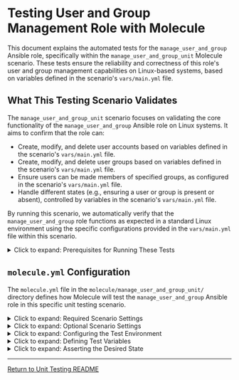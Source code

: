 # Testing User and Group Management Role with Molecule

This document explains the automated tests for the `manage_user_and_group` Ansible role, specifically within the `manage_user_and_group_unit` Molecule scenario. These tests ensure the reliability and correctness of this role's user and group management capabilities on Linux-based systems, based on variables defined in the scenario's `vars/main.yml` file.

## What This Testing Scenario Validates

The `manage_user_and_group_unit` scenario focuses on validating the core functionality of the `manage_user_and_group` Ansible role on Linux systems. It aims to confirm that the role can:

* Create, modify, and delete user accounts based on variables defined in the scenario's `vars/main.yml` file.
* Create, modify, and delete user groups based on variables defined in the scenario's `vars/main.yml` file.
* Ensure users can be made members of specified groups, as configured in the scenario's `vars/main.yml` file.
* Handle different states (e.g., ensuring a user or group is present or absent), controlled by variables in the scenario's `vars/main.yml` file.

By running this scenario, we automatically verify that the `manage_user_and_group` role functions as expected in a standard Linux environment using the specific configurations provided in the `vars/main.yml` file within this scenario.

<details>
  <summary>Click to expand: Prerequisites for Running These Tests</summary>

## Prerequisites for Running These Tests

To execute the tests within the `manage_user_and_group_unit` scenario, you need the following tools installed and configured on your system:

* **Python:** Molecule relies on a Python environment.
* **pip:** The Python package installer.
* **Ansible:** Molecule orchestrates Ansible playbooks.
* **Molecule:** The Molecule package itself (`pip install molecule`).
* **A Containerization Tool (e.g., Docker, Podman):** This scenario uses Podman (a containerization tool) to create and manage the Linux test environment. This is configured in the scenario's Molecule settings.

</details>

## `molecule.yml` Configuration

The `molecule.yml` file in the `molecule/manage_user_and_group_unit/` directory defines how Molecule will test the `manage_user_and_group` Ansible role in this specific unit testing scenario.

<details>
  <summary>Click to expand: Required Scenario Settings</summary>

### `scenario`

```yaml
scenario:
  name: manage_user_and_group_unit
```

  * **`name`**: This parameter **is required** and specifies the name of the Molecule scenario.

### `driver`

```yaml
driver:
  name: podman
```

  * **`name`**: This parameter **is required** and defines the driver used to create and manage the test environment (Podman).

### `platforms`

```yaml
platforms:
  - name: rhel9
    image: rhel9_base_image:latest
    command: /sbin/init
    privileged: true
    ports:
      - "2225:22"
    image_pull_policy: "never"
```

  * **`name`**: This parameter **is required** and is the name of the platform (`rhel9`).
  * **`image`**: This parameter **is required** and specifies the container image used (`rhel9_base_image:latest`).

    The other settings under `platforms` (`command`, `privileged`, `ports`, `image_pull_policy`) are optional but are commonly used to configure the test container appropriately.

### `provisioner`

```yaml
provisioner:
  name: ansible
  env:
    ANSIBLE_ROLES_PATH: ../../roles/
    # ANSIBLE_VERBOSITY: 5
```

  * **`name`**: This parameter **is required** and specifies the provisioner (`ansible`).
  * **`env`**: This parameter is optional but is often used to define environment variables for Ansible, such as `ANSIBLE_ROLES_PATH` (which is crucial for Ansible to find your roles).

</details>

<details>
  <summary>Click to expand: Optional Scenario Settings</summary>

### `dependency`

```yaml
dependency:
  name: galaxy
```

* This section configures how Molecule manages dependencies required for your tests. Here, it specifies that Ansible Galaxy will be used (`name: galaxy`). This is optional; you might have no dependencies or manage them in other ways.

### `provisioner`

```yaml
provisioner:
  lint: ansible-lint
  remote_user: ansible
  connection_options:
    ansible_ssh_pass: "password"
```

* While the `name: ansible` is a required setting at the scenario level under the `provisioner` section, the following settings defined in the global configuration are optional and will be inherited if not specified in the scenario's `molecule.yml`:
    * **`lint`**: Specifies the linter to use for Ansible code. Here, `ansible-lint` is configured. You might override this in a specific scenario if needed.
    * **`remote_user`**: Defines the user to connect to the test instance with via SSH. The global default is `ansible`. You might need to change this per platform or scenario.
    * **`connection_options`**: Allows you to define specific SSH connection parameters. The global configuration sets the SSH password to `password` (`ansible_ssh_pass: "password"`). You might need to adjust these options based on your test environment.

### `verifier`

```yaml
verifier:
  name: ansible
```

* Specifies the verifier (`ansible`). This setting is optional at the scenario level. If not defined here, it will inherit the verifier configuration from the global `molecule.yml` file (if one exists). You can explicitly define it here to override the global setting for this specific `manage_user_and_group_unit` scenario if needed.

Molecule offers various other optional settings within each section (`scenario`, `driver`, `platforms`, `provisioner`, `verifier`). Refer to the official Molecule documentation for a comprehensive list of all available settings and their usage.
</details>

<details>
  <summary>Click to expand: Configuring the Test Environment</summary>

## `converge.yml` - Configuring the Test Environment

The `converge.yml` playbook is executed by Molecule to bring the test environment (the RHEL 9 container in this case) to the state required for testing the `manage_user_and_group` role. Here's a breakdown of its contents:

```yaml
---
- name: Converge manage_user_and_group
  hosts: all
  become: true
  tasks:
    - name: Import the manage_user_and_group role
      ansible.builtin.import_role:
        name: "manage_user_and_group"
```

* **`- name: Converge manage_user_and_group`**: This defines a play with a descriptive name.
    * **`vars_files:`**: Includes the variables defined in `vars/main.yml`.
    * **`Include the manage_user_and_group role`**: This task uses the `ansible.builtin.include_role` module to include and execute the `manage_user_and_group` Ansible role.

This `converge.yml` playbook's purpose is to invoke the `manage_user_and_group` role on the test container, allowing the role to perform its configuration tasks based on its internal logic and any variables defined in the scenario's `vars/main.yml` file (which become available due to the `import_role`).

</details>

<details>
  <summary>Click to expand: Defining Test Variables</summary>

## `vars/main.yml`

The `vars/main.yml` file within the `molecule/manage_user_and_group_unit/` scenario defines the variables that will be used by the `manage_user_and_group` role during the convergence phase (`converge.yml`). These variables dictate the desired state of the user and group being managed in the test environment.

```yaml
---
masquerade_state: present
masquerade_user: "moleculeAdm"
masquerade_user_group: "moleculeAdm"
```

* **`masquerade_state`**: This variable defines the desired state of the user and group. In this case, it is set to `present`, indicating that the test should ensure the user and group exist. The `manage_user_and_group` role uses this variable to determine whether to create or remove the user and group.

* **`masquerade_user`**: This variable specifies the name of the user that the `manage_user_and_group` role should manage. Here, the user's name is set to `"moleculeAdm"`.

* **`masquerade_user_group`**: This variable defines the name of the primary group that the `manage_user_and_group` role should manage and potentially assign to the user defined by `masquerade_user`. In this configuration, the group's name is also set to `"moleculeAdm"`.

By defining these variables, you are telling Molecule and the Ansible role the specific user and group configuration you want to test in this unit scenario. The `converge.yml` playbook will apply the `manage_user_and_group` role using these variables, and the subsequent `verify.yml` playbook will assert that the user and group exist in the specified state.

</details>

<details>
  <summary>Click to expand: Asserting the Desired State</summary>

## `verify.yml` - Asserting the Desired State

The `verify.yml` playbook is executed by Molecule after the `converge.yml` playbook to assert that the system has reached the desired state.

```yaml
---
- name: Verify create user and group
  hosts: all
  vars_files:
    - vars/main.yml
  tasks:
    - name: "Get '{{ masquerade_user_group }}' user group state"
      group:
        name: "{{ masquerade_user_group }}"
      register: group_state

    - name: "Check that '{{ masquerade_user_group }}' user group exists"
      assert:
        that:
          - group_state is defined
          - group_state.state == "present"
        fail_msg: "User group {{ masquerade_user_group }} is not present"
        success_msg: "User group {{ masquerade_user_group }} is present"

    - name: "Get '{{ masquerade_user }}' user state"
      user:
        name: "{{ masquerade_user }}"
      register: user_state

    - name: "Check that '{{ masquerade_user }}' user exists"
      assert:
        that:
          - user_state is defined
          - user_state.state == "present"
        fail_msg: "User {{ masquerade_user }} is not present"
        success_msg: "User {{ masquerade_user }} is present"

    - name: "Check that '{{ masquerade_user }}' user in '{{ masquerade_user_group }}' group"
      assert:
        that:
          - user_state.group is defined
          - user_state.group == group_state.gid
        fail_msg: "User {{ masquerade_user }} is not in {{ masquerade_user_group }} group"
        success_msg: "User {{ masquerade_user }} is in {{ masquerade_user_group }} group"
```

* **`vars_files:`**: Includes the variables defined in `vars/main.yml`.
* **`Get '{{ masquerade_user_group }}' group state`**: Gathers information about the specified group and registers it in `group_state`.
* **`Check that '{{ masquerade_user_group }}' user group exists`**: Checks if the `group_state` indicates the group is present.
* **`Get '{{ masquerade_user }}' user state`**: Gathers information about the specified user and registers it in `user_state`.
* **`Check that '{{ masquerade_user }}' user exists`**: Checks if the `user_state` indicates the user is present.
* **`Check that '{{ masquerade_user }}' user in '{{ masquerade_user_group }}' group`**: Checks if the `user_state` indicates the user belongs to the expected primary group.

If any of the assertions fail, the `molecule test` run will fail.

</details>

---

[Return to Unit Testing README](../README.md)
